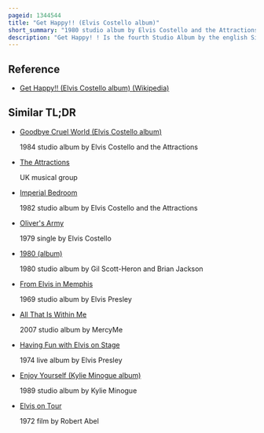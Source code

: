 ```yaml
---
pageid: 1344544
title: "Get Happy!! (Elvis Costello album)"
short_summary: "1980 studio album by Elvis Costello and the Attractions"
description: "Get Happy! ! Is the fourth Studio Album by the english Singer-Songwriter Elvis Costello, and his third with the Attractions — Keyboardist Steve Nieve, Bassist Bruce Thomas and drummer Pete Thomas. It was published on february 15 1980 via F-Beat Records in the united Kingdom and Columbia Records in the united States. Producer nick Lowe and Engineer Roger bchirian the Sessions began in London but were moved to the Netherlands after Costello found the material Derivative of his previous Album armed Forces. The Sessions were problematic but resulted in a large Number of Songs ; the final Album contains 20 Tracks across a single Lp."
---
```


## Reference

- [Get Happy!! (Elvis Costello album) (Wikipedia)](https://en.wikipedia.org/?curid=1344544)

## Similar TL;DR

- [Goodbye Cruel World (Elvis Costello album)](/tldr/en/goodbye-cruel-world-elvis-costello-album)

  1984 studio album by Elvis Costello and the Attractions

- [The Attractions](/tldr/en/the-attractions)

  UK musical group

- [Imperial Bedroom](/tldr/en/imperial-bedroom)

  1982 studio album by Elvis Costello and the Attractions

- [Oliver's Army](/tldr/en/olivers-army)

  1979 single by Elvis Costello

- [1980 (album)](/tldr/en/1980-album)

  1980 studio album by Gil Scott-Heron and Brian Jackson

- [From Elvis in Memphis](/tldr/en/from-elvis-in-memphis)

  1969 studio album by Elvis Presley

- [All That Is Within Me](/tldr/en/all-that-is-within-me)

  2007 studio album by MercyMe

- [Having Fun with Elvis on Stage](/tldr/en/having-fun-with-elvis-on-stage)

  1974 live album by Elvis Presley

- [Enjoy Yourself (Kylie Minogue album)](/tldr/en/enjoy-yourself-kylie-minogue-album)

  1989 studio album by Kylie Minogue

- [Elvis on Tour](/tldr/en/elvis-on-tour)

  1972 film by Robert Abel
